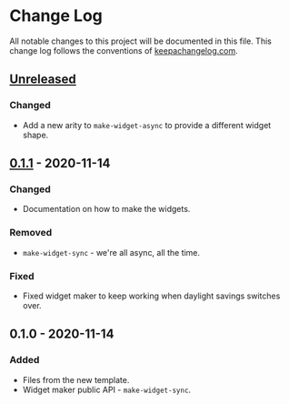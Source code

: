 # Change Log
All notable changes to this project will be documented in this file. This change log follows the conventions of [keepachangelog.com](http://keepachangelog.com/).

## [Unreleased]
### Changed
- Add a new arity to `make-widget-async` to provide a different widget shape.

## [0.1.1] - 2020-11-14
### Changed
- Documentation on how to make the widgets.

### Removed
- `make-widget-sync` - we're all async, all the time.

### Fixed
- Fixed widget maker to keep working when daylight savings switches over.

## 0.1.0 - 2020-11-14
### Added
- Files from the new template.
- Widget maker public API - `make-widget-sync`.

[Unreleased]: https://github.com/your-name/basic_uzd/compare/0.1.1...HEAD
[0.1.1]: https://github.com/your-name/basic_uzd/compare/0.1.0...0.1.1
